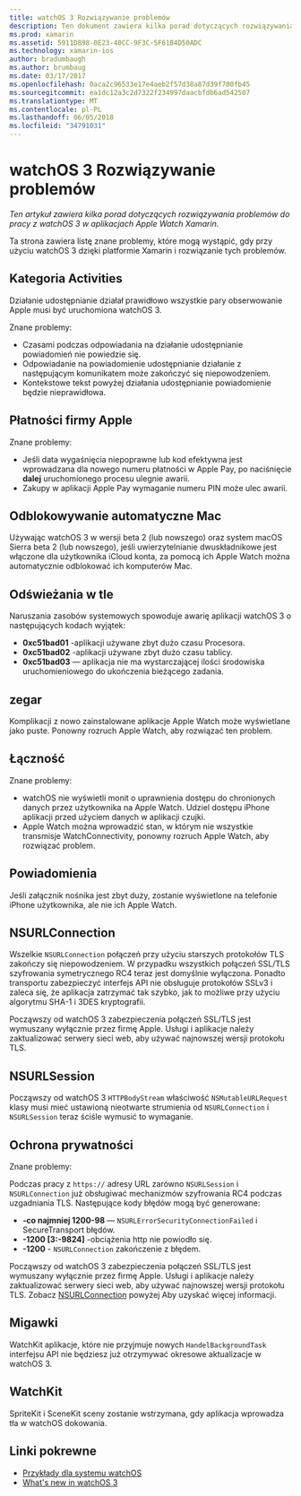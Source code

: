 ```yaml
---
title: watchOS 3 Rozwiązywanie problemów
description: Ten dokument zawiera kilka porad dotyczących rozwiązywania problemów przydatne podczas pracy z watchOS 3 w Xamarin. Wskazówki dotyczą działań, Apple Pay odświeżania w tle, NSURLConnection, ochrony prywatności i więcej.
ms.prod: xamarin
ms.assetid: 5911D898-0E23-40CC-9F3C-5F61B4D50ADC
ms.technology: xamarin-ios
author: bradumbaugh
ms.author: brumbaug
ms.date: 03/17/2017
ms.openlocfilehash: 0aca2c96533e17e4aeb2f57d38a87d39f700fb45
ms.sourcegitcommit: ea1dc12a3c2d7322f234997daacbfdb6ad542507
ms.translationtype: MT
ms.contentlocale: pl-PL
ms.lasthandoff: 06/05/2018
ms.locfileid: "34791031"
---
```

# <a name="watchos-3-troubleshooting"></a>watchOS 3 Rozwiązywanie problemów

_Ten artykuł zawiera kilka porad dotyczących rozwiązywania problemów do pracy z watchOS 3 w aplikacjach Apple Watch Xamarin._

Ta strona zawiera listę znane problemy, które mogą wystąpić, gdy przy użyciu watchOS 3 dzięki platformie Xamarin i rozwiązanie tych problemów.

## <a name="activities"></a>Kategoria Activities

Działanie udostępnianie działał prawidłowo wszystkie pary obserwowanie Apple musi być uruchomiona watchOS 3.

Znane problemy:

- Czasami podczas odpowiadania na działanie udostępnianie powiadomień nie powiedzie się.
- Odpowiadanie na powiadomienie udostępnianie działanie z następującym komunikatem może zakończyć się niepowodzeniem.
- Kontekstowe tekst powyżej działania udostępnianie powiadomienie będzie nieprawidłowa.

## <a name="apple-pay"></a>Płatności firmy Apple

Znane problemy:

- Jeśli data wygaśnięcia niepoprawne lub kod efektywna jest wprowadzana dla nowego numeru płatności w Apple Pay, po naciśnięcie **dalej** uruchomionego procesu ulegnie awarii.
- Zakupy w aplikacji Apple Pay wymaganie numeru PIN może ulec awarii.

## <a name="auto-mac-unlock"></a>Odblokowywanie automatyczne Mac

Używając watchOS 3 w wersji beta 2 (lub nowszego) oraz system macOS Sierra beta 2 (lub nowszego), jeśli uwierzytelnianie dwuskładnikowe jest włączone dla użytkownika iCloud konta, za pomocą ich Apple Watch można automatycznie odblokować ich komputerów Mac.

## <a name="background-refresh"></a>Odświeżania w tle

Naruszania zasobów systemowych spowoduje awarię aplikacji watchOS 3 o następujących kodach wyjątek:

- **0xc51bad01** -aplikacji używane zbyt dużo czasu Procesora.
- **0xc51bad02** -aplikacji używane zbyt dużo czasu tablicy.
- **0xc51bad03** — aplikacja nie ma wystarczającej ilości środowiska uruchomieniowego do ukończenia bieżącego zadania.

## <a name="clock"></a>zegar

Komplikacji z nowo zainstalowane aplikacje Apple Watch może wyświetlane jako puste. Ponowny rozruch Apple Watch, aby rozwiązać ten problem.

## <a name="connectivity"></a>Łączność

Znane problemy:

- watchOS nie wyświetli monit o uprawnienia dostępu do chronionych danych przez użytkownika na Apple Watch. Udziel dostępu iPhone aplikacji przed użyciem danych w aplikacji czujki.
- Apple Watch można wprowadzić stan, w którym nie wszystkie transmisje WatchConnectivity, ponowny rozruch Apple Watch, aby rozwiązać problem.

## <a name="notifications"></a>Powiadomienia

Jeśli załącznik nośnika jest zbyt duży, zostanie wyświetlone na telefonie iPhone użytkownika, ale nie ich Apple Watch.

## <a name="nsurlconnection"></a>NSURLConnection

Wszelkie `NSURLConnection` połączeń przy użyciu starszych protokołów TLS zakończy się niepowodzeniem. W przypadku wszystkich połączeń SSL/TLS szyfrowania symetrycznego RC4 teraz jest domyślnie wyłączona. Ponadto transportu zabezpieczyć interfejs API nie obsługuje protokołów SSLv3 i zaleca się, że aplikacja zatrzymać tak szybko, jak to możliwe przy użyciu algorytmu SHA-1 i 3DES kryptografii.

Począwszy od watchOS 3 zabezpieczenia połączeń SSL/TLS jest wymuszany wyłącznie przez firmę Apple. Usługi i aplikacje należy zaktualizować serwery sieci web, aby używać najnowszej wersji protokołu TLS.

## <a name="nsurlsession"></a>NSURLSession

Począwszy od watchOS 3 `HTTPBodyStream` właściwość `NSMutableURLRequest` klasy musi mieć ustawioną nieotwarte strumienia od `NSURLConnection` i `NSURLSession` teraz ściśle wymusić to wymaganie.

## <a name="privacy"></a>Ochrona prywatności

Znane problemy:

Podczas pracy z `https://` adresy URL zarówno `NSURLSession` i `NSURLConnection` już obsługiwać mechanizmów szyfrowania RC4 podczas uzgadniania TLS. Następujące kody błędów mogą być generowane:

- **-co najmniej 1200-98** — `NSURLErrorSecurityConnectionFailed` i SecureTransport błędów.
- **-1200 [3:-9824]** -obciążenia http nie powiodło się.
- **-1200**  -  `NSURLConnection` zakończenie z błędem.

Począwszy od watchOS 3 zabezpieczenia połączeń SSL/TLS jest wymuszany wyłącznie przez firmę Apple. Usługi i aplikacje należy zaktualizować serwery sieci web, aby używać najnowszej wersji protokołu TLS. Zobacz [NSURLConnection](#NSURLConnection) powyżej Aby uzyskać więcej informacji.

## <a name="snapshots"></a>Migawki

WatchKit aplikacje, które nie przyjmuje nowych `HandelBackgroundTask` interfejsu API nie będziesz już otrzymywać okresowe aktualizacje w watchOS 3. 

## <a name="watchkit"></a>WatchKit

SpriteKit i SceneKit sceny zostanie wstrzymana, gdy aplikacja wprowadza tła w watchOS dokowania.

## <a name="related-links"></a>Linki pokrewne

- [Przykłady dla systemu watchOS](https://developer.xamarin.com/samples/watchos/all/)
- [What's new in watchOS 3](https://developer.apple.com/library/prerelease/content/releasenotes/General/WhatsNewInwatchOS/Articles/watchOS3.html#//apple_ref/doc/uid/TP40017085-SW1)
